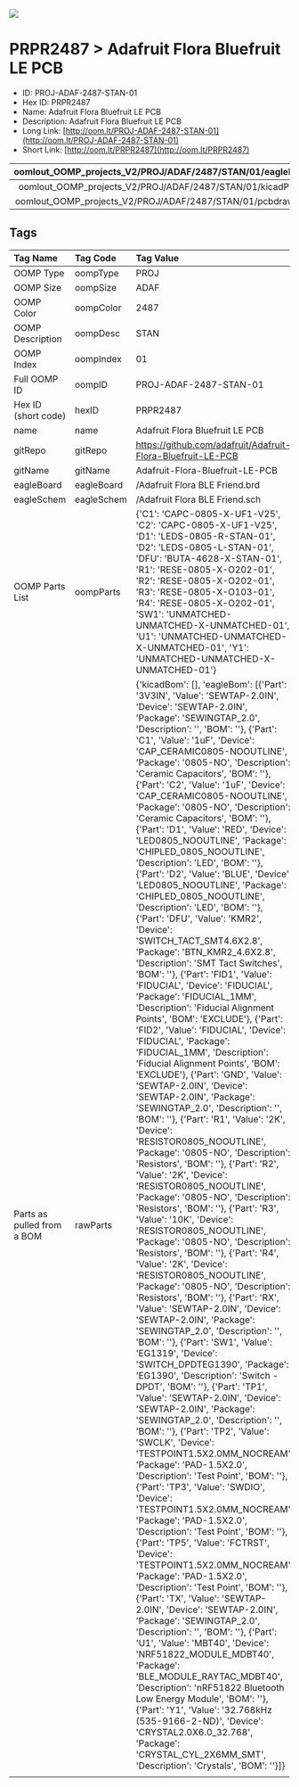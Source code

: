 


  
![][im]
# PRPR2487 > Adafruit Flora Bluefruit LE PCB

- ID: PROJ-ADAF-2487-STAN-01
- Hex ID: PRPR2487
- Name: Adafruit Flora Bluefruit LE PCB
- Description: Adafruit Flora Bluefruit LE PCB
- Long Link: [http://oom.lt/PROJ-ADAF-2487-STAN-01](http://oom.lt/PROJ-ADAF-2487-STAN-01)
- Short Link: [http://oom.lt/PRPR2487](http://oom.lt/PRPR2487)
  

|oomlout_OOMP_projects_V2/PROJ/ADAF/2487/STAN/01/eagleImage.png|oomlout_OOMP_projects_V2/PROJ/ADAF/2487/STAN/01/eagleSchemImage.png|oomlout_OOMP_projects_V2/PROJ/ADAF/2487/STAN/01/kicadPcb3dFront.png|oomlout_OOMP_projects_V2/PROJ/ADAF/2487/STAN/01/kicadPcb3dBack.png|
| :---: | :---: | :---: | :---: |
|oomlout_OOMP_projects_V2/PROJ/ADAF/2487/STAN/01/kicadPcb3d.png|oomlout_OOMP_projects_V2/PROJ/ADAF/2487/STAN/01/bomBack.png|oomlout_OOMP_projects_V2/PROJ/ADAF/2487/STAN/01/bomFront.png|oomlout_OOMP_projects_V2/PROJ/ADAF/2487/STAN/01/pcbdraw.svg|
|oomlout_OOMP_projects_V2/PROJ/ADAF/2487/STAN/01/pcbdrawBack.svg||||

## Tags
  

|Tag Name|Tag Code|Tag Value|
| :--- | :--- | :--- |
|OOMP Type|oompType|PROJ|
|OOMP Size|oompSize|ADAF|
|OOMP Color|oompColor|2487|
|OOMP Description|oompDesc|STAN|
|OOMP Index|oompIndex|01|
|Full OOMP ID|oompID|PROJ-ADAF-2487-STAN-01|
|Hex ID (short code)|hexID|PRPR2487|
|name|name|Adafruit Flora Bluefruit LE PCB|
|gitRepo|gitRepo|https://github.com/adafruit/Adafruit-Flora-Bluefruit-LE-PCB|
|gitName|gitName|Adafruit-Flora-Bluefruit-LE-PCB|
|eagleBoard|eagleBoard|/Adafruit Flora BLE Friend.brd|
|eagleSchem|eagleSchem|/Adafruit Flora BLE Friend.sch|
|OOMP Parts List|oompParts|{'C1': 'CAPC-0805-X-UF1-V25', 'C2': 'CAPC-0805-X-UF1-V25', 'D1': 'LEDS-0805-R-STAN-01', 'D2': 'LEDS-0805-L-STAN-01', 'DFU': 'BUTA-4628-X-STAN-01', 'R1': 'RESE-0805-X-O202-01', 'R2': 'RESE-0805-X-O202-01', 'R3': 'RESE-0805-X-O103-01', 'R4': 'RESE-0805-X-O202-01', 'SW1': 'UNMATCHED-UNMATCHED-X-UNMATCHED-01', 'U1': 'UNMATCHED-UNMATCHED-X-UNMATCHED-01', 'Y1': 'UNMATCHED-UNMATCHED-X-UNMATCHED-01'}|
|Parts as pulled from a BOM|rawParts|{'kicadBom': [], 'eagleBom': [{'Part': '3V3IN', 'Value': 'SEWTAP-2.0IN', 'Device': 'SEWTAP-2.0IN', 'Package': 'SEWINGTAP_2.0', 'Description': '', 'BOM': ''}, {'Part': 'C1', 'Value': '1uF', 'Device': 'CAP_CERAMIC0805-NOOUTLINE', 'Package': '0805-NO', 'Description': 'Ceramic Capacitors', 'BOM': ''}, {'Part': 'C2', 'Value': '1uF', 'Device': 'CAP_CERAMIC0805-NOOUTLINE', 'Package': '0805-NO', 'Description': 'Ceramic Capacitors', 'BOM': ''}, {'Part': 'D1', 'Value': 'RED', 'Device': 'LED0805_NOOUTLINE', 'Package': 'CHIPLED_0805_NOOUTLINE', 'Description': 'LED', 'BOM': ''}, {'Part': 'D2', 'Value': 'BLUE', 'Device': 'LED0805_NOOUTLINE', 'Package': 'CHIPLED_0805_NOOUTLINE', 'Description': 'LED', 'BOM': ''}, {'Part': 'DFU', 'Value': 'KMR2', 'Device': 'SWITCH_TACT_SMT4.6X2.8', 'Package': 'BTN_KMR2_4.6X2.8', 'Description': 'SMT Tact Switches', 'BOM': ''}, {'Part': 'FID1', 'Value': 'FIDUCIAL', 'Device': 'FIDUCIAL', 'Package': 'FIDUCIAL_1MM', 'Description': 'Fiducial Alignment Points', 'BOM': 'EXCLUDE'}, {'Part': 'FID2', 'Value': 'FIDUCIAL', 'Device': 'FIDUCIAL', 'Package': 'FIDUCIAL_1MM', 'Description': 'Fiducial Alignment Points', 'BOM': 'EXCLUDE'}, {'Part': 'GND', 'Value': 'SEWTAP-2.0IN', 'Device': 'SEWTAP-2.0IN', 'Package': 'SEWINGTAP_2.0', 'Description': '', 'BOM': ''}, {'Part': 'R1', 'Value': '2K', 'Device': 'RESISTOR0805_NOOUTLINE', 'Package': '0805-NO', 'Description': 'Resistors', 'BOM': ''}, {'Part': 'R2', 'Value': '2K', 'Device': 'RESISTOR0805_NOOUTLINE', 'Package': '0805-NO', 'Description': 'Resistors', 'BOM': ''}, {'Part': 'R3', 'Value': '10K', 'Device': 'RESISTOR0805_NOOUTLINE', 'Package': '0805-NO', 'Description': 'Resistors', 'BOM': ''}, {'Part': 'R4', 'Value': '2K', 'Device': 'RESISTOR0805_NOOUTLINE', 'Package': '0805-NO', 'Description': 'Resistors', 'BOM': ''}, {'Part': 'RX', 'Value': 'SEWTAP-2.0IN', 'Device': 'SEWTAP-2.0IN', 'Package': 'SEWINGTAP_2.0', 'Description': '', 'BOM': ''}, {'Part': 'SW1', 'Value': 'EG1319', 'Device': 'SWITCH_DPDTEG1390', 'Package': 'EG1390', 'Description': 'Switch - DPDT', 'BOM': ''}, {'Part': 'TP1', 'Value': 'SEWTAP-2.0IN', 'Device': 'SEWTAP-2.0IN', 'Package': 'SEWINGTAP_2.0', 'Description': '', 'BOM': ''}, {'Part': 'TP2', 'Value': 'SWCLK', 'Device': 'TESTPOINT1.5X2.0MM_NOCREAM', 'Package': 'PAD-1.5X2.0', 'Description': 'Test Point', 'BOM': ''}, {'Part': 'TP3', 'Value': 'SWDIO', 'Device': 'TESTPOINT1.5X2.0MM_NOCREAM', 'Package': 'PAD-1.5X2.0', 'Description': 'Test Point', 'BOM': ''}, {'Part': 'TP5', 'Value': 'FCTRST', 'Device': 'TESTPOINT1.5X2.0MM_NOCREAM', 'Package': 'PAD-1.5X2.0', 'Description': 'Test Point', 'BOM': ''}, {'Part': 'TX', 'Value': 'SEWTAP-2.0IN', 'Device': 'SEWTAP-2.0IN', 'Package': 'SEWINGTAP_2.0', 'Description': '', 'BOM': ''}, {'Part': 'U1', 'Value': 'MBT40', 'Device': 'NRF51822_MODULE_MDBT40', 'Package': 'BLE_MODULE_RAYTAC_MDBT40', 'Description': 'nRF51822 Bluetooth Low Energy Module', 'BOM': ''}, {'Part': 'Y1', 'Value': '32.768kHz (535-9166-2-ND)', 'Device': 'CRYSTAL2.0X6.0_32.768', 'Package': 'CRYSTAL_CYL_2X6MM_SMT', 'Description': 'Crystals', 'BOM': ''}]}|
||||



[im]: PROJ/ADAF/2487/STAN/01/kicadPcb3d_450.png
